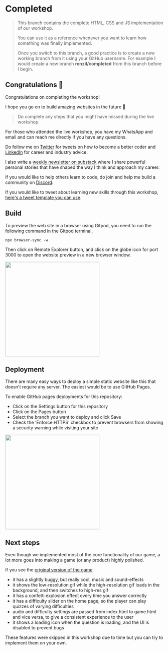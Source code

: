 # Completed

> This branch contains the complete HTML, CSS and JS implementation of our workshop.
> 
> You can use it as a reference whenever you want to learn how something was finally implemented.
> 
> Once you switch to this branch, a good practice is to create a new working branch from it using your GitHub username. For example I would create a new branch **renzil/completed** from this branch before I begin.

## Congratulations 🎉

Congratulations on completing the workshop!

I hope you go on to build amazing websites in the future 🚀

> Do complete any steps that you might have missed during the live workshop.

For those who attended the live workshop, you have my WhatsApp and email and can reach me directly if you have any questions.

Do follow me on [Twitter](https://twitter.com/renzil) for tweets on how to become a better coder and [LinkedIn](https://linkedin.com/in/renzil) for career and industry advice.

I also write a [weekly newsletter on substack](https://renzil.substack.com) where I share powerful personal stories that have shaped the way I think and approach my career.

If you would like to help others learn to code, do join and help me build a community on [Discord](https://discord.gg/Th4Fg8vPSs).

If you would like to tweet about learning new skills through this workshop, [here's a tweet template you can use](https://twitter.com/intent/tweet?text=I%20just%20learned%20the%20basics%20of%20GitHub%2C%20HTML%2C%20CSS%20and%20Javascript%20by%20building%20a%20game%20from%20scratch%20in%20Renzil%27s%20web%20development%20workshop%21%20hollywood-quiz.renzil.com%20@renzil&in_reply_to=1511568215758893058).

## Build

To preview the web site in a browser using Gitpod, you need to run the following command in the Gitpod terminal,

```npx browser-sync -w```

Then click on Remote Explorer button, and click on the globe icon for port 3000 to open the website preview in a new browser window.

<a href="https://www.loom.com/share/7fc854ac6ec645d5a740e3a2986d9dd1">
  <img style="width:300px;max-width:300px;" src="https://cdn.loom.com/sessions/thumbnails/7fc854ac6ec645d5a740e3a2986d9dd1-with-play.gif">
</a>

## Deployment

There are many easy ways to deploy a simple static website like this that doesn't require any server. The easiest would be to use GitHub Pages.

To enable GitHub pages deployments for this repository:
- Click on the Settings button for this repository
- Click on the Pages button
- Select the branch you want to deploy and click Save
- Check the 'Enforce HTTPS' checkbox to prevent browsers from showing a security warning while visiting your site
<a href="https://www.loom.com/share/f0bd94777a6c4171860f975054379c4f">
  <img style="width: 300px; max-width:300px;" src="https://cdn.loom.com/sessions/thumbnails/f0bd94777a6c4171860f975054379c4f-with-play.gif">
</a>

## Next steps

Even though we implemented most of the core functionality of our game, a lot more goes into making a game (or any product) highly polished.

If you see the [original version of the game](https://hollywood-quiz.renzil.com):
- it has a slightly buggy, but really cool, music and sound-effects
- it shows the low-resolution gif while the high-resolution gif loads in the background, and then switches to high-res gif
- it has a confetti explosion effect every time you answer correctly
- it has a difficulty slider on the home page, so the player can play quizzes of varying difficulties
- audio and difficulty settings are passed from index.html to game.html and vice versa, to give a consistent experience to the user
- it shows a loading icon when the question is loading, and the UI is disabled to prevent bugs

These features were skipped in this workshop due to time but you can try to implement them on your own.
